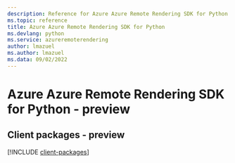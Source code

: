 ```yaml
---
description: Reference for Azure Azure Remote Rendering SDK for Python
ms.topic: reference
title: Azure Azure Remote Rendering SDK for Python
ms.devlang: python
ms.service: azureremoterendering
author: lmazuel
ms.author: lmazuel
ms.data: 09/02/2022
---
```

# Azure Azure Remote Rendering SDK for Python - preview

## Client packages - preview
[!INCLUDE [client-packages](azure-remote-rendering-client-index.md)]